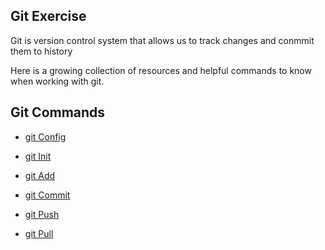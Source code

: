 ## Git Exercise 

Git is version control system that allows us to track changes and conmmit them to history 

Here is a growing collection of resources and helpful commands to know when working with git.

## Git Commands 

- [git Config](./Commands/Config.md)

- [git Init](./Commands/Init.md)

- [git Add](./Commands/Add.md)

- [git Commit](./Commands/Commit.md)

- [git Push](./Commands/Push.md)

- [git Pull](./Commands/Pull.md)


